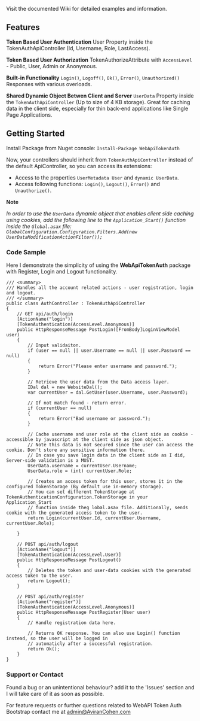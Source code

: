 Visit the documented Wiki for detailed examples and information.


## Features
**Token Based User Authentication**
User Property inside the TokenAuthApiController (Id, Username, Role, LastAccess).

**Token Based User Authorization**
TokenAuthorizeAttribute with `AccessLevel` - Public, User, Admin or Anonymous.

**Built-in Functionality**
`Login()`, `Logoff()`, `Ok()`, `Error()`, `Unauthorized()` Responses with various overloads.

**Shared Dynamic Object Betwen Client and Server**
`UserData` Property inside the `TokenAuthApiController` (Up to size of 4 KB storage).
Great for caching data in the client side, especially for thin back-end applications like Single Page Applications.

## Getting Started
Install Package from Nuget console:
``` Install-Package WebApiTokenAuth ```

Now, your controllers should inherit from `TokenAuthApiController` instead of the default ApiController,
so you can access its extensions:
* Access to the properties `UserMetadata User` and `dynamic UserData`.
* Access following functions: `Login()`, `Logout()`, `Error()` and `Unauthorize()`.

**Note**

_In order to use the `UserData` dynamic object that enables client side caching using cookies,_
_add the following line to the `Application_Start()` function inside the `Global.asax` file:_
_`GlobalConfiguration.Configuration.Filters.Add(new UserDataModificationActionFilter());`_

### Code Sample
Here I demonstrate the simplicity of using the **WebApiTokenAuth** package with Register,
Login and Logout functionality.

    /// <summary>
    /// Handles all the account related actions - user registration, login and logout.
    /// </summary>
    public class AuthController : TokenAuthApiController
    {
        // GET api/auth/login
        [ActionName("login")]
        [TokenAuthentication(AccessLevel.Anonymous)]
        public HttpResponseMessage PostLogin([FromBody]LoginViewModel user)
        {
            // Input validaiton.
            if (user == null || user.Username == null || user.Password == null)
            {
                return Error("Please enter username and password.");
            }

            // Retrieve the user data from the Data access layer.
            IDal dal = new WebsiteDal();
            var currentUser = dal.GetUser(user.Username, user.Password);

            // If not match found - return error.
            if (currentUser == null)
            {
                return Error("Bad username or password.");
            }

            // Cache username and user role at the client side as cookie - accessible by javascript at the client side as json object.
            // Note this data is not secured since the user can access the cookie. Don't store any sensitive information there.
            // In case you save login data in the client side as I did, Server-side validation is a MUST.
            UserData.username = currentUser.Username;
            UserData.role = (int) currentUser.Role;

            // Creates an access token for this user, stores it in the configured TokenStorage (By default use in-memory storage).
            // You can set different TokenStorage at TokenAuthenticationConfiguration.TokenStorage in your Application_Start 
            // function inside theg lobal.asax file. Additionally, sends cookie with the generated access token to the user.
            return Login(currentUser.Id, currentUser.Username, currentUser.Role);

        }

        // POST api/auth/logout
        [ActionName("logout")]
        [TokenAuthentication(AccessLevel.User)]
        public HttpResponseMessage PostLogout()
        {
            // Deletes the token and user-data cookies with the generated access token to the user.
            return Logout();
        }

        // POST api/auth/register
        [ActionName("register")]
        [TokenAuthentication(AccessLevel.Anonymous)]
        public HttpResponseMessage PostRegister(User user)
        {
            // Handle registration data here.

            // Returns OK response. You can also use Login() function instead, so the user will be logged in 
            // automaticly after a successful registration.
            return Ok();
        }
    }

### Support or Contact
Found a bug or an unintentional behaviour? add it to the 'Issues' section and I will take care of it as soon as possible.

For feature requests or further questions related to WebAPI Token Auth Bootstrap contact me at admin@AviranCohen.com
